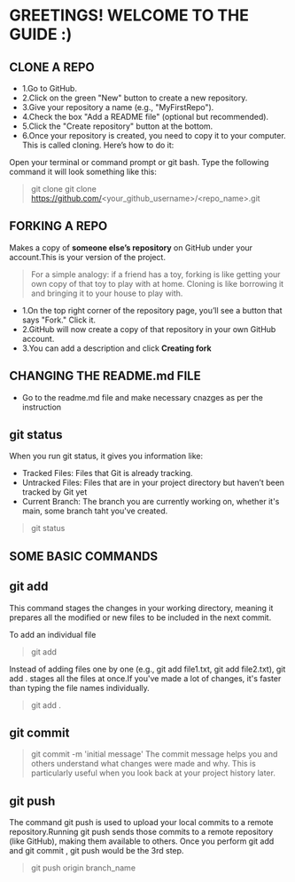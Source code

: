 # GREETINGS! WELCOME TO THE GUIDE :)

## CLONE A REPO
- 1.Go to GitHub.
- 2.Click on the green "New" button to create a new repository.
- 3.Give your repository a name (e.g., "MyFirstRepo").
- 4.Check the box "Add a README file" (optional but recommended).
- 5.Click the "Create repository" button at the bottom.
- 6.Once your repository is created, you need to copy it to your computer. This is called cloning. Here’s how to do it:

Open your terminal or command prompt or git bash.
Type the following command 
it will look something like this:
> git clone git clone https://github.com/<your_github_username>/<repo_name>.git


## FORKING A REPO
 Makes a copy of **someone else’s repository** on GitHub under your account.This is your version of the project.
 > For a simple analogy: if a friend has a toy, forking is like getting your own copy of that toy to play with at home. Cloning is like borrowing it and bringing it to your house to play with.
 - 1.On the top right corner of the repository page, you’ll see a button that says "Fork." Click it.
 - 2.GitHub will now create a copy of that repository in your own GitHub account.
 - 3.You can add a description and click **Creating fork**

## CHANGING THE README.md FILE 
- Go to the readme.md file and make necessary cnazges as per the instruction


## git status
When you run git status, it gives you information like:
- Tracked Files: Files that Git is already tracking.
- Untracked Files: Files that are in your project directory but haven’t been tracked by Git yet
- Current Branch: The branch you are currently working on, whether it's main, some branch taht you've created.
> git status


## SOME BASIC COMMANDS
## git add
This command stages the changes in your working directory, meaning it prepares all the modified or new files to be included in the next commit.

To add an individual file
> git add <filename>

Instead of adding files one by one (e.g., git add file1.txt, git add file2.txt), git add . stages all the files at once.If you've made a lot of changes, it's faster than typing the file names individually.
> git add .

## git commit
> git commit -m 'initial message'
The commit message helps you and others understand what changes were made and why. This is particularly useful when you look back at your project history later.

## git push
The command git push is used to upload your local commits to a remote repository.Running git push sends those commits to a remote repository (like GitHub), making them available to others.
Once you perform git add and git commit , git push would be the 3rd step.
> git push origin branch_name





